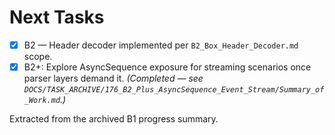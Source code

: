 # Next Tasks

- [x] B2 — Header decoder implemented per `B2_Box_Header_Decoder.md` scope.
- [x] B2+: Explore AsyncSequence exposure for streaming scenarios once parser layers demand it. _(Completed — see `DOCS/TASK_ARCHIVE/176_B2_Plus_AsyncSequence_Event_Stream/Summary_of_Work.md`.)_

Extracted from the archived B1 progress summary.

